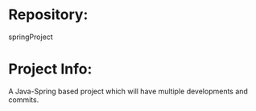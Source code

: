 # Repository:

springProject

# Project Info:

A Java-Spring based project which will have multiple developments and commits.
